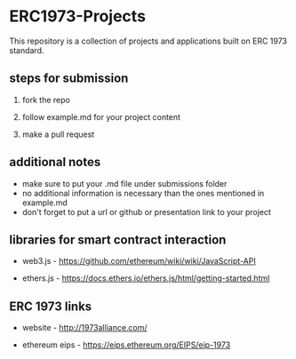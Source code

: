 # ERC1973-Projects

This repository is a collection of projects and applications built on ERC 1973 standard. 

## steps for submission 

1. fork the repo

2. follow example.md for your project content 

3. make a pull request 

## additional notes 

* make sure to put your .md file under submissions folder 
* no additional information is necessary than the ones mentioned in example.md
* don't forget to put a url or github or presentation link to your project 

## libraries for smart contract interaction 

* web3.js - https://github.com/ethereum/wiki/wiki/JavaScript-API

* ethers.js - https://docs.ethers.io/ethers.js/html/getting-started.html

## ERC 1973 links

* website -  http://1973alliance.com/

* ethereum eips - https://eips.ethereum.org/EIPS/eip-1973